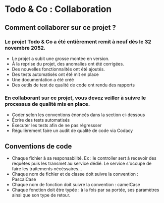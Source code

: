 # Todo & Co : Collaboration

## Comment collaborer sur ce projet ?
### Le projet Todo & Co a été entièrement remit à neuf dès le 32 novembre 2052.
- Le projet a subit une grosse montée en version.
- À la reprise du projet, des anomalies ont été corrigées.
- Des nouvelles fonctionnalités ont été ajoutés.
- Des tests automatisés ont été mit en place
- Une documentation a été créé
- Des outils de test de qualité de code ont rendu des rapports

### En collaborant sur ce projet, vous devez veiller à suivre le processus de qualité mis en place.
- Coder selon les conventions énoncés dans la section ci-dessous
- Écrire des tests automatisés
- Éxecuter les tests afin de ne pas régressser
- Régulièrement faire un audit de qualité de code via Codacy


## Conventions de code
- Chaque fichier à sa responsabilité. Ex : le controller sert à recevoir des requêtes puis les transmet au service dédié. Le service s'occupe de faire les traitements nécéssaires...
- Chaque nom de fichier et de classe doit suivre la convention : PascalCase
- Chaque nom de fonction doit suivre la convention : camelCase
- Chaque fonction doit être typée : à la fois par sa portée, ses paramètres ainsi que son type de retour.